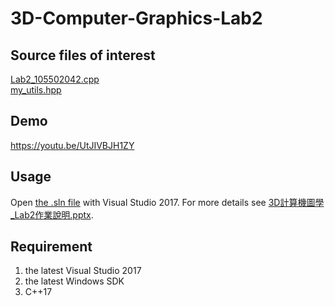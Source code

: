# 3D-Computer-Graphics-Lab2 
## Source files of interest
[Lab2_105502042.cpp](2019CG_Lab2_105502042/2019CG_Lab2_105502042/Lab2_105502042.cpp)  
[my_utils.hpp](2019CG_Lab2_105502042/2019CG_Lab2_105502042/my_utils.hpp)
## Demo
https://youtu.be/UtJIVBJH1ZY
## Usage
Open [the .sln file](2019CG_Lab2_105502042/2019CG_Lab2_105502042.sln) with Visual Studio 2017. For more details see [3D計算機圖學_Lab2作業說明.pptx](作業說明/3D計算機圖學_Lab2作業說明.pptx).
## Requirement
1. the latest Visual Studio 2017
1. the latest Windows SDK
1. C++17 
